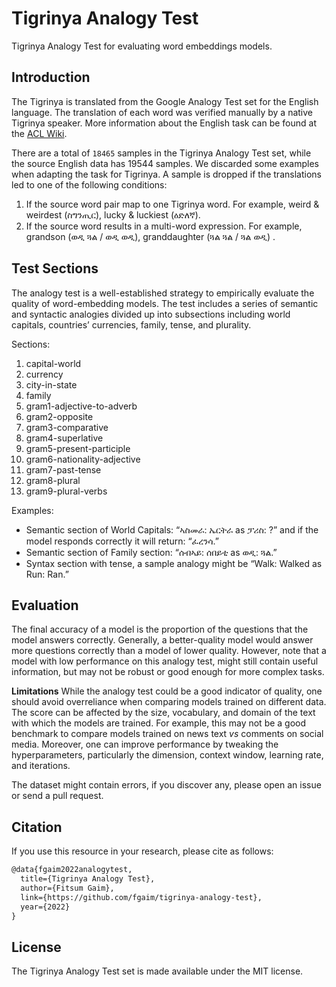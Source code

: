 # Tigrinya Analogy Test

Tigrinya Analogy Test for evaluating word embeddings models.

## Introduction

The Tigrinya is translated from the Google Analogy Test set for the English language. The translation of each word was verified manually by a native Tigrinya speaker.
More information about the English task can be found at the [ACL Wiki](https://aclweb.org/aclwiki/Google_analogy_test_set_(State_of_the_art)).

There are a total of `18465` samples in the Tigrinya Analogy Test set, while the source English data has 19544 samples.
We discarded some examples when adapting the task for Tigrinya.
A sample is dropped if the translations led to one of the following conditions:

 1. If the source word pair map to one Tigrinya word. For example, weird & weirdest (ስግንጢር), lucky & luckiest (ዕድለኛ).
 2. If the source word results in a multi-word expression. For example, grandson (ወዲ ጓል / ወዲ ወዲ), granddaughter (ጓል ጓል / ጓል ወዲ) .

## Test Sections

The analogy test is a well-established strategy to empirically evaluate the quality of word-embedding models.
The test includes a series of semantic and syntactic analogies divided up into subsections including world capitals, countries’ currencies, family, tense, and plurality.

Sections:

 1. capital-world
 1. currency
 1. city-in-state
 1. family
 1. gram1-adjective-to-adverb
 1. gram2-opposite
 1. gram3-comparative
 1. gram4-superlative
 1. gram5-present-participle
 1. gram6-nationality-adjective
 1. gram7-past-tense
 1. gram8-plural
 1. gram9-plural-verbs

Examples:

- Semantic section of World Capitals: “ኣስመራ: ኤርትራ as ፓሪስ: ?” and if the model responds correctly it will return: “ፈረንሳ.”
- Semantic section of Family section: “ሰብኣይ: ሰበይቲ as ወዲ: ጓል.”
- Syntax section with tense, a sample analogy might be “Walk: Walked as Run: Ran.”

## Evaluation

The final accuracy of a model is the proportion of the questions that the model answers correctly.
Generally, a better-quality model would answer more questions correctly than a model of lower quality.
However, note that a model with low performance on this analogy test, might still contain useful information, but may not be robust or good enough for more complex tasks.

**Limitations**
While the analogy test could be a good indicator of quality, one should avoid overreliance when comparing models trained on different data.
The score can be affected by the size, vocabulary, and domain of the text with which the models are trained.
For example, this may not be a good benchmark to compare models trained on news text *vs* comments on social media.
Moreover, one can improve performance by tweaking the hyperparameters, particularly the dimension, context window, learning rate, and iterations.

The dataset might contain errors, if you discover any, please open an issue or send a pull request.

## Citation

If you use this resource in your research, please cite as follows:

``` markdown
@data{fgaim2022analogytest,
  title={Tigrinya Analogy Test},
  author={Fitsum Gaim},
  link={https://github.com/fgaim/tigrinya-analogy-test},
  year={2022}
}
```

## License

The Tigrinya Analogy Test set is made available under the MIT license.
